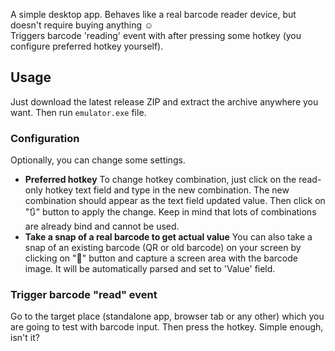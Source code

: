 A simple desktop app. Behaves like a real barcode reader device, but doesn't require buying anything ☺️\
Triggers barcode 'reading' event with after pressing some hotkey (you configure preferred hotkey yourself).

## Usage

Just download the latest release ZIP and extract the archive anywhere you want. Then run `emulator.exe` file.

### Configuration
Optionally, you can change some settings.
 - __Preferred hotkey__
To change hotkey combination, just click on the read-only hotkey text field and type in the new combination. The new combination should appear as the text field updated value. Then click on "🔃" button to apply the change. Keep in mind that lots of combinations are already bind and cannot be used.
 - __Take a snap of a real barcode to get actual value__
You can also take a snap of an existing barcode (QR or old barcode) on your screen by clicking on "📸" button and capture a screen area with the barcode image. It will be automatically parsed and set to 'Value' field.

### Trigger barcode "read" event
Go to the target place (standalone app, browser tab or any other) which you are going to test with barcode input. Then press the hotkey. Simple enough, isn't it?
